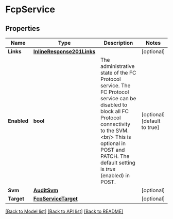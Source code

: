 # FcpService

## Properties

Name | Type | Description | Notes
------------ | ------------- | ------------- | -------------
**Links** | [**InlineResponse201Links**](inline_response_201__links.md) |  | [optional] 
**Enabled** | **bool** | The administrative state of the FC Protocol service. The FC Protocol service can be disabled to block all FC Protocol connectivity to the SVM.&lt;br/&gt; This is optional in POST and PATCH. The default setting is _true_ (enabled) in POST.  | [optional] [default to true]
**Svm** | [**AuditSvm**](audit_svm.md) |  | [optional] 
**Target** | [**FcpServiceTarget**](fcp_service_target.md) |  | [optional] 

[[Back to Model list]](../README.md#documentation-for-models) [[Back to API list]](../README.md#documentation-for-api-endpoints) [[Back to README]](../README.md)


